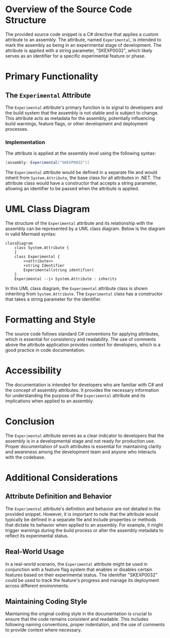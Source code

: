 # Overview of the Source Code Structure

The provided source code snippet is a C# directive that applies a custom attribute to an assembly. The attribute, named `Experimental`, is intended to mark the assembly as being in an experimental stage of development. The attribute is applied with a string parameter, "SKEXP0032", which likely serves as an identifier for a specific experimental feature or phase.

# Primary Functionality

## The `Experimental` Attribute

The `Experimental` attribute's primary function is to signal to developers and the build system that the assembly is not stable and is subject to change. This attribute acts as metadata for the assembly, potentially influencing build warnings, feature flags, or other development and deployment processes.

### Implementation

The attribute is applied at the assembly level using the following syntax:

```csharp
[assembly: Experimental("SKEXP0032")]
```

The `Experimental` attribute would be defined in a separate file and would inherit from `System.Attribute`, the base class for all attributes in .NET. The attribute class would have a constructor that accepts a string parameter, allowing an identifier to be passed when the attribute is applied.

# UML Class Diagram

The structure of the `Experimental` attribute and its relationship with the assembly can be represented by a UML class diagram. Below is the diagram in valid Mermaid syntax:

```mermaid
classDiagram
    class System.Attribute {
    }
    class Experimental {
        <<attribute>>
        +string Identifier
        Experimental(string identifier)
    }
    Experimental --|> System.Attribute : inherits
```

In this UML class diagram, the `Experimental` attribute class is shown inheriting from `System.Attribute`. The `Experimental` class has a constructor that takes a string parameter for the identifier.

# Formatting and Style

The source code follows standard C# conventions for applying attributes, which is essential for consistency and readability. The use of comments above the attribute application provides context for developers, which is a good practice in code documentation.

# Accessibility

The documentation is intended for developers who are familiar with C# and the concept of assembly attributes. It provides the necessary information for understanding the purpose of the `Experimental` attribute and its implications when applied to an assembly.

# Conclusion

The `Experimental` attribute serves as a clear indicator to developers that the assembly is in a developmental stage and not ready for production use. Proper documentation of such attributes is essential for maintaining clarity and awareness among the development team and anyone who interacts with the codebase.

# Additional Considerations

## Attribute Definition and Behavior

The `Experimental` attribute's definition and behavior are not detailed in the provided snippet. However, it is important to note that the attribute would typically be defined in a separate file and include properties or methods that dictate its behavior when applied to an assembly. For example, it might trigger warnings during the build process or alter the assembly metadata to reflect its experimental status.

## Real-World Usage

In a real-world scenario, the `Experimental` attribute might be used in conjunction with a feature flag system that enables or disables certain features based on their experimental status. The identifier "SKEXP0032" could be used to track the feature's progress and manage its deployment across different environments.

## Maintaining Coding Style

Maintaining the original coding style in the documentation is crucial to ensure that the code remains consistent and readable. This includes following naming conventions, proper indentation, and the use of comments to provide context where necessary.